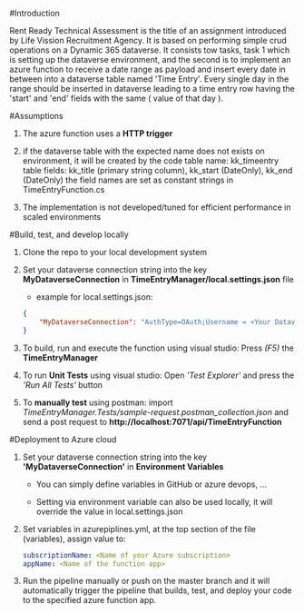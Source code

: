 #Introduction

Rent Ready Technical Assessment is the title of an assignment introduced by Life Vission Recruitment Agency. It is based on performing simple crud operations on a Dynamic 365 dataverse. It consists tow tasks, task 1 which is setting up the dataverse environment, and the second is to implement	an azure function to receive a date range as payload and insert every date in between into a dataverse table named 'Time Entry'. Every single day in the range should be inserted in dataverse	leading to a time entry row having the 'start' and 'end' fields with the same ( value of that day ).


#Assumptions

1. The azure function uses a **HTTP trigger**

2. if the dataverse table with the expected name does not exists on environment, it will be created by the code 
		table name: kk_timeentry
		table fields: kk_title (primary string column), kk_start (DateOnly), kk_end (DateOnly)
		the field names are set as constant strings in TimeEntryFunction.cs

3. The implementation is not developed/tuned for efficient performance in scaled environments


#Build, test, and develop locally

1. Clone the repo to your local development system

2. Set your dataverse connection string into the key **MyDataverseConnection** in **TimeEntryManager/local.settings.json** file

	* example for local.settings.json:  
	``` json
	{
		"MyDataverseConnection": "AuthType=OAuth;Username = <Your Dataverse Account Username>;Password = <Your Dataverse Account Password>;Url = <Your Dataverse Environment Url>;"
	}
	```

3. To build, run and execute the function using visual studio: Press *(F5)* the **TimeEntryManager** 

4. To run **Unit Tests** using visual studio:  Open *'Test Explorer'* and press the *'Run All Tests'* button

5. To **manually test** using postman: import *TimeEntryManager.Tests/sample-request.postman_collection.json* and send a post request to **http://localhost:7071/api/TimeEntryFunction**


#Deployment to Azure cloud

1. Set your dataverse connection string into the key **'MyDataverseConnection'** in **Environment Variables**

	* You can simply define variables in GitHub or azure devops, ...

	* Setting via environment variable can also be used locally, it will override the value in local.settings.json 

2. Set variables in azurepiplines.yml, at the top section of the file (variables), assign value to:
	``` yml
	subscriptionName: <Name of your Azure subscription>
	appName: <Name of the function app>
	```

3. Run the pipeline manually or push on the master branch and it will automatically trigger the pipeline that builds, test, and deploy your code to the specified azure function app.



